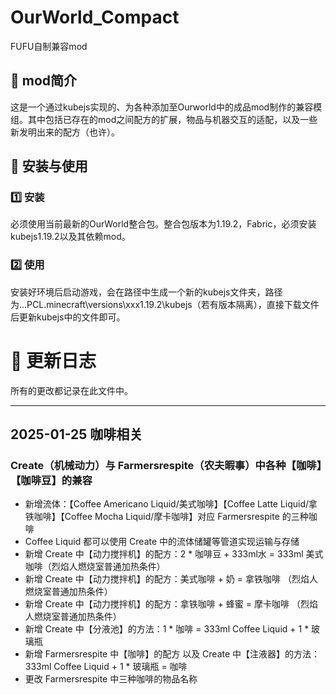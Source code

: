 # OurWorld_Compact
FUFU自制兼容mod

## 📌 mod简介
这是一个通过kubejs实现的、为各种添加至Ourworld中的成品mod制作的兼容模组。其中包括已存在的mod之间配方的扩展，物品与机器交互的适配，以及一些新发明出来的配方（也许）。

## 🔧 安装与使用
### 1️⃣ **安装**
必须使用当前最新的OurWorld整合包。整合包版本为1.19.2，Fabric，必须安装kubejs1.19.2以及其依赖mod。
### 2️⃣ **使用**
安装好环境后启动游戏，会在路径中生成一个新的kubejs文件夹，路径为...PCL\.minecraft\versions\xxx1.19.2\kubejs（若有版本隔离），直接下载文件后更新kubejs中的文件即可。

# 📝 更新日志

所有的更改都记录在此文件中。

---

## 2025-01-25 咖啡相关
### Create（机械动力）与 Farmersrespite（农夫暇事）中各种【咖啡】【咖啡豆】的兼容
- 新增流体：【Coffee Americano Liquid/美式咖啡】【Coffee Latte Liquid/拿铁咖啡】【Coffee Mocha Liquid/摩卡咖啡】对应 Farmersrespite 的三种咖啡
- Coffee Liquid 都可以使用 Create 中的流体储罐等管道实现运输与存储
- 新增 Create 中【动力搅拌机】的配方：2 * 咖啡豆 + 333ml水 = 333ml 美式咖啡（烈焰人燃烧室普通加热条件）
- 新增 Create 中【动力搅拌机】的配方：美式咖啡 + 奶 = 拿铁咖啡 （烈焰人燃烧室普通加热条件）
- 新增 Create 中【动力搅拌机】的配方：拿铁咖啡 + 蜂蜜 = 摩卡咖啡 （烈焰人燃烧室普通加热条件）
- 新增 Create 中【分液池】的方法：1 * 咖啡 = 333ml Coffee Liquid + 1 * 玻璃瓶
- 新增 Farmersrespite 中【咖啡】的配方 以及 Create 中【注液器】的方法：333ml Coffee Liquid + 1 * 玻璃瓶 = 咖啡
- 更改 Farmersrespite 中三种咖啡的物品名称
